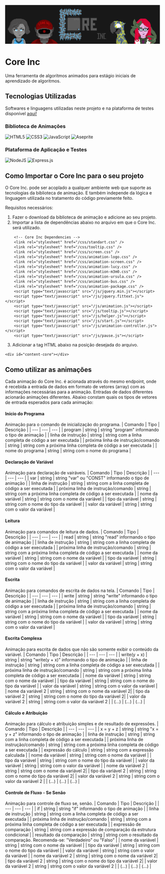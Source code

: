 <img src="https://github.com/Vinicius-Pereira/core-inc-animation/blob/main/Cabe%C3%A7alho%20Formul%C3%A1rio.png?raw=true" alt="core inc logo"/>

# Core Inc
Uma ferramenta de algoritmos animados para estágio iniciais de aprendizado de algoritmos.

## Tecnologias Utilizadas
Softwares e linguagens utilizadas neste projeto e na plataforma de testes disponível <a target="blank" href="https://vinicius-pereira.github.io/portal-core-inc/">aqui!</a>
### Biblioteca de Animações
![HTML5](https://img.shields.io/badge/html5-%23E34F26.svg?style=for-the-badge&logo=html5&logoColor=white)
![CSS3](https://img.shields.io/badge/css3-%231572B6.svg?style=for-the-badge&logo=css3&logoColor=white)
![JavaScript](https://img.shields.io/badge/javascript-%23323330.svg?style=for-the-badge&logo=javascript&logoColor=%23F7DF1E)
![Aseprite](https://img.shields.io/badge/Aseprite-FFFFFF?style=for-the-badge&logo=Aseprite&logoColor=#7D929E)
### Plataforma de Aplicação e Testes
![NodeJS](https://img.shields.io/badge/node.js-6DA55F?style=for-the-badge&logo=node.js&logoColor=white)
![Express.js](https://img.shields.io/badge/express.js-%23404d59.svg?style=for-the-badge&logo=express&logoColor=%2361DAFB)

## Como Importar o Core Inc para o seu projeto
O Core Inc. pode ser acoplado a qualquer ambiente web que suporte as tecnologias da biblioteca de animação. E também independe da lógica e linguagem utilizada no tratamento do código previamente feito.

Requisitos necessários:
1.	Fazer o download da biblioteca de animação e adicione ao seu projeto.
2.	Importar a lista de dependências abaixo no arquivo em que o Core Inc. será utilizado.
```
    <!-- Core Inc Dependencies -->
    <link rel="stylesheet" href="/css/standart.css" />
    <link rel="stylesheet" href="/css/tooltip.css" />
    <link rel="stylesheet" href="/css/screen.css" />
    <link rel="stylesheet" href="/css/animation-logo.css" />
    <link rel="stylesheet" href="/css/animation-screen.css" />
    <link rel="stylesheet" href="/css/animation-lucy.css" />
    <link rel="stylesheet" href="/css/animation-m3m0.css" />
    <link rel="stylesheet" href="/css/animation-ursula.css" />
    <link rel="stylesheet" href="/css/animation-bus.css" />
    <link rel="stylesheet" href="/css/animation-package.css" />
    <script type="text/javascript" src="/js/jquery.min.js"></script>
    <script type="text/javascript" src="/js/jquery.fittext.js"></script>
    <script type="text/javascript" src="/js/animation.js"></script>
    <script type="text/javascript" src="/js/tooltip.js"></script>
    <script type="text/javascript" src="/js/helper.js"></script>
    <script type="text/javascript" src="/js/start.js"></script>
    <script type="text/javascript" src="/js/animation-controller.js"></script>
    <script type="text/javascript" src="/js/pause.js"></script>
  ```
3.	Adicionar a tag HTML abaixo na posição desejada do arquivo.
  ```
  <div id="content-core"></div>
  ```
## Como utilizar as animações
Cada animação do Core Inc. é acionada através do mesmo endpoint, onde é recebida a entrada de dados em formato de vetores (array) com as informações necessárias para a animação. Entradas de dados diferentes acionarão animações diferentes. Abaixo constam quais os tipos de vetores de entrada esperados para cada animação:

#### Início do Programa
Animação para o comando de inicialização do programa.
| Comando | Tipo | Descrição | 
| --- | --- | --- |
| program | string | string "program" informando o tipo de animação |
| linha de instrução | string | string com a linha completa de código a ser executada |
| próxima linha de instrução/comando | string | string com a próxima linha completa de código a ser executada |
| nome do programa | string | string com o nome do programa |

#### Declaração de Variável
Animação para declaração de vairáveis.
| Comando | Tipo | Descrição | 
| --- | --- | --- |
| var | string | string "var" ou "CONST" informando o tipo de animação |
| linha de instrução | string | string com a linha completa de código a ser executada |
| próxima linha de instrução/comando | string | string com a próxima linha completa de código a ser executada |
| nome da variável | string | string com o nome da variável |
| tipo da variável | string | string com o nome do tipo da variável |
| valor da variável | string | string com o valor da variável |

#### Leitura
Animação para comandos de leitura de dados.
| Comando | Tipo | Descrição | 
| --- | --- | --- |
| read | string | string "read" informando o tipo de animação |
| linha de instrução | string | string com a linha completa de código a ser executada |
| próxima linha de instrução/comando | string | string com a próxima linha completa de código a ser executada |
| nome da variável | string | string com o nome da variável |
| tipo da variável | string | string com o nome do tipo da variável |
| valor da variável | string | string com o valor da variável |

#### Escrita
Animação para comandos de escrita de dados na tela.
| Comando | Tipo | Descrição | 
| --- | --- | --- |
| write | string | string "write" informando o tipo de animação |
| linha de instrução | string | string com a linha completa de código a ser executada |
| próxima linha de instrução/comando | string | string com a próxima linha completa de código a ser executada |
| nome da variável | string | string com o nome da variável |
| tipo da variável | string | string com o nome do tipo da variável |
| valor da variável | string | string com o valor da variável |

#### Escrita Complexa
Animação para escrita de dados que não são somente exibir o conteúdo da variável.
| Comando | Tipo | Descrição | 
| --- | --- | --- |
| write(y + x) | string | string "write(y + x)" informando o tipo de animação |
| linha de instrução | string | string com a linha completa de código a ser executada |
| próxima linha de instrução/comando | string | string com a próxima linha completa de código a ser executada |
| nome da variável | string | string com o nome da variável |
| tipo da variável | string | string com o nome do tipo da variável |
| valor da variável | string | string com o valor da variável |
| nome da variável 2 | string | string com o nome da variável 2|
| tipo da variável 2 | string | string com o nome do tipo da variável 2|
| valor da variável 2 | string | string com o valor da variável 2 |
| (...) | (...) | (...) |

#### Cálculo e Atribuição
Animação para cálculo e atribuição simples e de resultado de expressões.
| Comando | Tipo | Descrição | 
| --- | --- | --- |
| x = y + z | string | string "x = y + z" informando o tipo de animação |
| linha de instrução | string | string com a linha completa de código a ser executada |
| próxima linha de instrução/comando | string | string com a próxima linha completa de código a ser executada |
| expressão do cálculo | string | string com a expressão calculada |
| nome da variável | string | string com o nome da variável |
| tipo da variável | string | string com o nome do tipo da variável |
| valor da variável | string | string com o valor da variável |
| nome da variável 2 | string | string com o nome da variável 2|
| tipo da variável 2 | string | string com o nome do tipo da variável 2|
| valor da variável 2 | string | string com o valor da variável 2 |
| (...) | (...) | (...) |

#### Controle de Fluxo - Se Senão
Animação para controle de fluxo se, senão.
| Comando | Tipo | Descrição | 
| --- | --- | --- |
| if | string | string "if" informando o tipo de animação |
| linha de instrução | string | string com a linha completa de código a ser executada |
| próxima linha de instrução/comando | string | string com a próxima linha completa de código a ser executada |
| expressão de comparação | string | string com a expressão de comparação da estrutura condicional |
| resultado da comparação | string | string com o resultado da comparação. Recomenda-se: "Verdadeiro" ou "Falso" |
| nome da variável | string | string com o nome da variável |
| tipo da variável | string | string com o nome do tipo da variável |
| valor da variável | string | string com o valor da variável |
| nome da variável 2 | string | string com o nome da variável 2|
| tipo da variável 2 | string | string com o nome do tipo da variável 2|
| valor da variável 2 | string | string com o valor da variável 2 |
| (...) | (...) | (...) |

